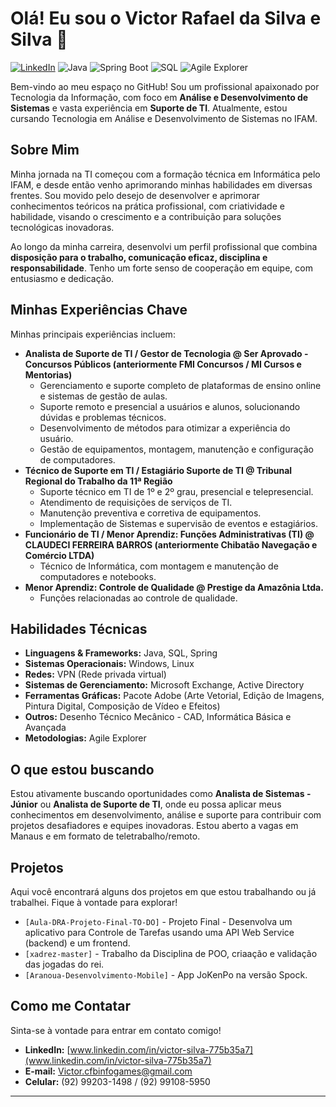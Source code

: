 # Olá! Eu sou o Victor Rafael da Silva e Silva 👋

[![LinkedIn](https://img.shields.io/badge/LinkedIn-0077B5?style=for-the-badge&logo=linkedin&logoColor=white)](https://www.linkedin.com/in/victor-silva-775b35a7)
![Java](https://img.shields.io/badge/Java-007396?style=for-the-badge&logo=java&logoColor=white)
![Spring Boot](https://img.shields.io/badge/Spring_Boot-F2F4F8?style=for-the-badge&logo=springboot&logoColor=white)
![SQL](https://img.shields.io/badge/SQL-4479A1?style=for-the-badge&logo=postgresql&logoColor=white)
![Agile Explorer](https://img.shields.io/badge/Certificação-Agile_Explorer-blue?style=for-the-badge)

Bem-vindo ao meu espaço no GitHub! Sou um profissional apaixonado por Tecnologia da Informação, com foco em **Análise e Desenvolvimento de Sistemas** e vasta experiência em **Suporte de TI**. Atualmente, estou cursando Tecnologia em Análise e Desenvolvimento de Sistemas no IFAM.

## Sobre Mim

Minha jornada na TI começou com a formação técnica em Informática pelo IFAM, e desde então venho aprimorando minhas habilidades em diversas frentes. Sou movido pelo desejo de desenvolver e aprimorar conhecimentos teóricos na prática profissional, com criatividade e habilidade, visando o crescimento e a contribuição para soluções tecnológicas inovadoras.

Ao longo da minha carreira, desenvolvi um perfil profissional que combina **disposição para o trabalho, comunicação eficaz, disciplina e responsabilidade**. Tenho um forte senso de cooperação em equipe, com entusiasmo e dedicação.

## Minhas Experiências Chave

Minhas principais experiências incluem:

* **Analista de Suporte de TI / Gestor de Tecnologia @ Ser Aprovado - Concursos Públicos (anteriormente FMI Concursos / MI Cursos e Mentorias)**
    * Gerenciamento e suporte completo de plataformas de ensino online e sistemas de gestão de aulas.
    * Suporte remoto e presencial a usuários e alunos, solucionando dúvidas e problemas técnicos.
    * Desenvolvimento de métodos para otimizar a experiência do usuário.
    * Gestão de equipamentos, montagem, manutenção e configuração de computadores.
* **Técnico de Suporte em TI / Estagiário Suporte de TI @ Tribunal Regional do Trabalho da 11ª Região**
    * Suporte técnico em TI de 1º e 2º grau, presencial e telepresencial.
    * Atendimento de requisições de serviços de TI.
    * Manutenção preventiva e corretiva de equipamentos.
    * Implementação de Sistemas e supervisão de eventos e estagiários.
* **Funcionário de TI / Menor Aprendiz: Funções Administrativas (TI) @ CLAUDECI FERREIRA BARROS (anteriormente Chibatão Navegação e Comércio LTDA)**
    * Técnico de Informática, com montagem e manutenção de computadores e notebooks.
* **Menor Aprendiz: Controle de Qualidade @ Prestige da Amazônia Ltda.**
    * Funções relacionadas ao controle de qualidade.

## Habilidades Técnicas

* **Linguagens & Frameworks:** Java, SQL, Spring
* **Sistemas Operacionais:** Windows, Linux
* **Redes:** VPN (Rede privada virtual)
* **Sistemas de Gerenciamento:** Microsoft Exchange, Active Directory
* **Ferramentas Gráficas:** Pacote Adobe (Arte Vetorial, Edição de Imagens, Pintura Digital, Composição de Vídeo e Efeitos)
* **Outros:** Desenho Técnico Mecânico - CAD, Informática Básica e Avançada
* **Metodologias:** Agile Explorer

## O que estou buscando

Estou ativamente buscando oportunidades como **Analista de Sistemas - Júnior** ou **Analista de Suporte de TI**, onde eu possa aplicar meus conhecimentos em desenvolvimento, análise e suporte para contribuir com projetos desafiadores e equipes inovadoras. Estou aberto a vagas em Manaus e em formato de teletrabalho/remoto.

## Projetos

Aqui você encontrará alguns dos projetos em que estou trabalhando ou já trabalhei. Fique à vontade para explorar!

* `[Aula-DRA-Projeto-Final-TO-DO]` - Projeto Final - Desenvolva um aplicativo para Controle de Tarefas usando uma API Web Service (backend) e um frontend.
* `[xadrez-master]` - Trabalho da Disciplina de POO, criaação e validação das jogadas do rei.
* `[Aranoua-Desenvolvimento-Mobile]` - App JoKenPo na versão Spock.

## Como me Contatar

Sinta-se à vontade para entrar em contato comigo!

* **LinkedIn:** [www.linkedin.com/in/victor-silva-775b35a7](www.linkedin.com/in/victor-silva-775b35a7)
* **E-mail:** Victor.cfbinfogames@gmail.com
* **Celular:** (92) 99203-1498 / (92) 99108-5950

---
